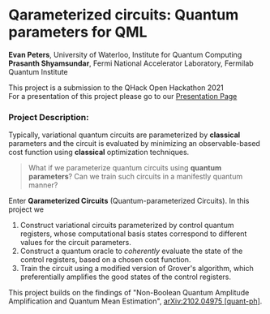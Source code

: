 # Qarameterized circuits: Quantum parameters for QML

**Evan Peters**, University of Waterloo, Institute for Quantum Computing  
**Prasanth Shyamsundar**, Fermi National Accelerator Laboratory, Fermilab Quantum Institute

This project is a submission to the QHack Open Hackathon 2021  
For a presentation of this project please go to our [Presentation Page](https://peterse.github.io/groveropt/)

### Project Description: 

Typically, variational quantum circuits are parameterized by **classical** parameters and the circuit is evaluated by minimizing an observable-based cost function using **classical** optimization techniques.

> What if we parameterize quantum circuits using **quantum parameters**?
Can we train such circuits in a manifestly quantum manner?

Enter **Qarameterized Circuits** (Quantum-parameterized Circuits). In this project we

1. Construct variational circuits parameterized by control quantum registers, whose computational basis states correspond to different values for the circuit parameters.
2. Construct a quantum oracle to *coherently* evaluate the state of the control registers, based on a chosen cost function.
3. Train the circuit using a modified version of Grover's algorithm, which preferentially amplifies the good states of the control registers.

This project builds on the findings of "Non-Boolean Quantum Amplitude Amplification and Quantum Mean Estimation", [arXiv:2102.04975 [quant-ph]](https://arxiv.org/abs/2102.04975).
